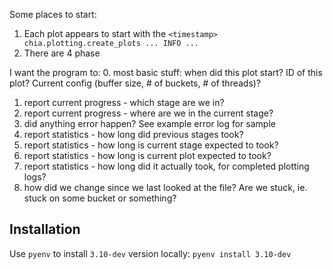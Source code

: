 Some places to start:
1. Each plot appears to start with the `<timestamp> chia.plotting.create_plots ... INFO ...`
2. There are 4 phase

I want the program to:
0. most basic stuff: when did this plot start? ID of this plot? Current config (buffer size, # of buckets, # of threads)?
1. report current progress - which stage are we in?
2. report current progress - where are we in the current stage?
3. did anything error happen? See example error log for sample
4. report statistics - how long did previous stages took?
5. report statistics - how long is current stage expected to took?
6. report statistics - how long is current plot expected to took?
6. report statistics - how long did it actually took, for completed plotting logs?
7. how did we change since we last looked at the file? Are we stuck, ie. stuck on some bucket or something?

## Installation
Use `pyenv` to install `3.10-dev` version locally: `pyenv install 3.10-dev`
